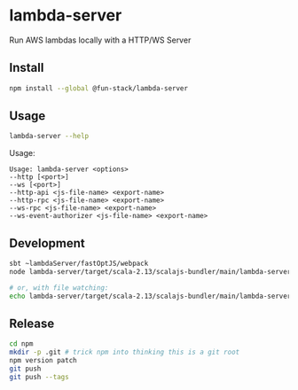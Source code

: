 # lambda-server

Run AWS lambdas locally with a HTTP/WS Server


## Install

```sh
npm install --global @fun-stack/lambda-server
```

## Usage

```sh
lambda-server --help
```

Usage:
```
Usage: lambda-server <options>
--http [<port>]
--ws [<port>]
--http-api <js-file-name> <export-name>
--http-rpc <js-file-name> <export-name>
--ws-rpc <js-file-name> <export-name>
--ws-event-authorizer <js-file-name> <export-name>
```

## Development

```sh
sbt ~lambdaServer/fastOptJS/webpack
node lambda-server/target/scala-2.13/scalajs-bundler/main/lambda-server.js ws <path-to-js> handlerWebsocket 8080

# or, with file watching:
echo lambda-server/target/scala-2.13/scalajs-bundler/main/lambda-server.js | entr -cnr node --enable-source-maps lambda-server/target/scala-2.13/scalajs-bundler/main/lambda-server.js ws <path-to-js> handlerWebsocket 8080
```

## Release

```sh
cd npm
mkdir -p .git # trick npm into thinking this is a git root
npm version patch
git push
git push --tags
```
